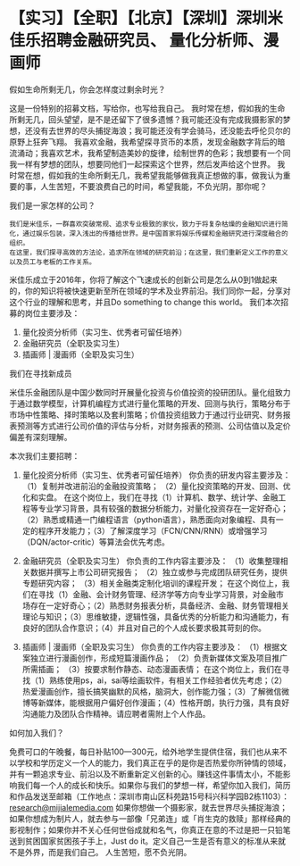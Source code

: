 # 【实习】【全职】【北京】【深圳】深圳米佳乐招聘金融研究员、 量化分析师、漫画师 

假如生命所剩无几，你会怎样度过剩余时光？

这是一份特别的招募文档，写给你，也写给我自己。
我时常在想，假如我的生命所剩无几，回头望望，是不是还留下了很多遗憾？我可能还没有完成我摄影家的梦想，还没有去世界的尽头捕捉海浪；我可能还没有学会骑马，还没能去呼伦贝尔的原野上狂奔飞翔。
我喜欢金融，我希望探寻货币的本质，发现金融数字背后的暗流涌动；我喜欢艺术，我希望制造美妙的旋律，绘制世界的色彩；我想要有一个同我一样有梦想的团队，想要同他们一起探索这个世界，然后发声给这个世界。
我时常在想，假如我的生命所剩无几，我希望我能够做我真正想做的事，做我认为重要的事，人生苦短，不要浪费自己的时间，希望我能，不负光阴，那你呢？

我们是一家怎样的公司？

    我们是米佳乐，一群喜欢突破常规、追求专业极致的家伙，致力于将复杂枯燥的金融知识进行简化，通过娱乐包装，深入浅出的传播给世界。是中国首家将娱乐传媒和金融研究进行深度融合的组织。
    在这里，我们探寻高效的方法论，追求所在领域的研究前沿；在这里，我们重新定义工作的意义以及员工与老板的工作关系。
米佳乐成立于2016年，你将了解这个飞速成长的创新公司是怎么从0到1做起来的，你的知识将被快速更新至所在领域的学术及业界前沿。我们同你一起，分享对这个行业的理解和思考，并且Do something to change this world。
我们本次招募的岗位主要涉及：
1.	量化投资分析师（实习生、优秀者可留任培养）
2.	金融研究员（全职及实习生）
3.	插画师 | 漫画师（全职及实习生）

我们在寻找新成员

米佳乐金融团队是中国少数同时开展量化投资与价值投资的投研团队。量化组致力于通过数学模型，计算机编程方式进行量化策略的开发、回测与执行，策略分布于市场中性策略、择时策略以及套利策略；价值投资组致力于通过行业研究、财务报表预测等方式进行公司价值的评估与分析，对财务报表的预测、公司估值以及定价偏差有深刻理解。

本次我们主要招聘：

1.	量化投资分析师（实习生、优秀者可留任培养）
你负责的研发内容主要涉及：
（1）复制并改进前沿的金融投资策略；
（2）量化投资策略的开发、回测、优化和实盘。
在这个岗位上，我们在寻找（1）计算机、数学、统计学、金融工程等专业学习背景，具有较强的数据分析能力，对量化投资存在一定好奇心；（2）熟悉或精通一门编程语言（python语言），熟悉面向对象编程、具有一定的程序开发能力；（3）了解深度学习（FCN/CNN/RNN）或增强学习（DQN/actor-critic）等算法会优先考虑。

2.	金融研究员（全职及实习生）
你负责的工作内容主要涉及：
（1）收集整理相关数据并撰写上市公司研究报告；
（2）独立或参与完成团队研究任务，提供专题研究内容；
（3）相关金融类定制化培训的课程开发；
在这个岗位上，我们在寻找（1）金融、会计财务管理、经济学等方向专业学习背景，对金融市场存在一定好奇心；（2）熟悉财务报表分析，具备经济、金融、财务管理相关理论与知识；（3）思维敏捷，逻辑性强，具备优秀的分析能力和沟通能力，有良好的团队合作意识；（4）并且对自己的个人成长要求极其苛刻的你。

3.	插画师 | 漫画师（全职及实习生）
你负责的工作内容主要涉及：
（1）根据文案独立进行漫画创作，形成短篇漫画作品；
（2）负责新媒体文案及项目推广所需插画；
（3）按要求制作静态、动态漫画表情；
在这个岗位上，我们在寻找（1）熟练使用ps，ai，sai等绘画软件，有相关工作经验者优先考虑；（2）热爱漫画创作，擅长搞笑幽默的风格，脑洞大，创作能力强；（3）了解微信微博等新媒体，能根据用户偏好创作漫画；（4）性格开朗，执行力强，具有良好沟通能力及团队合作精神。请应聘者需附上个人作品。

如何加入我们？

免费可口的午晚餐，每日补贴100—300元，给外地学生提供住宿，我们也从来不以学校和学历定义一个人的能力，我们真正在乎的是你是否热爱你所钟情的领域，并有一颗追求专业、前沿以及不断重新定义创新的心。赚钱这件事情太小，不能影响我们每一个人的成长和快乐。如果你与我们的梦想一样，希望你加入我们，简历和作品发送至邮箱（工作地点：深圳市南山区科苑路15号科兴科学园B2栋1103）：research@mijialemedia.com
如果你想做一个摄影家，就去世界尽头捕捉海浪；如果你想成为制片人，就去参与一部像「兄弟连」或「肖生克的救赎」那样经典的影视制作；如果你并不关心任何世俗成就和名气，你真正在意的不过是把一只铅笔送到贫困国家贫困孩子手上，Just do it。定义自己一生是否有意义的标准从来就不是外界，而是我们自己。
人生苦短，愿不负光阴。

